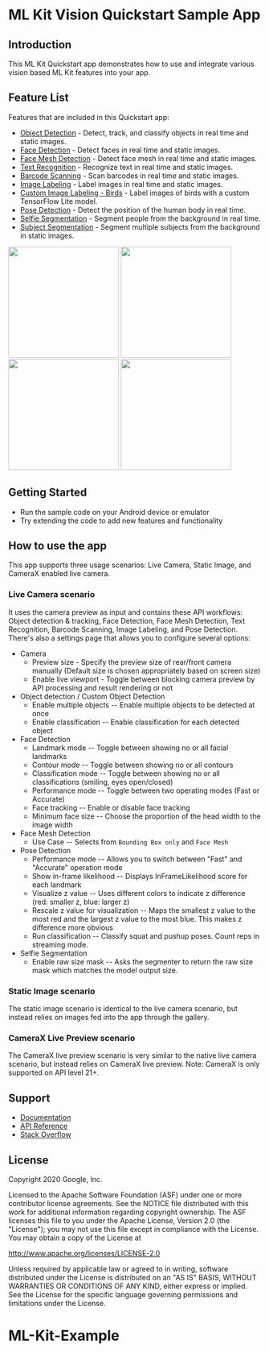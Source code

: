 # ML Kit Vision Quickstart Sample App

## Introduction

This ML Kit Quickstart app demonstrates how to use and integrate various vision based ML Kit features into your app.

## Feature List

Features that are included in this Quickstart app:
* [Object Detection](https://developers.google.com/ml-kit/vision/object-detection/android) - Detect, track, and classify objects in real time and static images.
* [Face Detection](https://developers.google.com/ml-kit/vision/face-detection/android) - Detect faces in real time and static images.
* [Face Mesh Detection](https://developers.google.com/ml-kit/vision/face-mesh-detection/android) - Detect face mesh in real time and static images.
* [Text Recognition](https://developers.google.com/ml-kit/vision/text-recognition/android) - Recognize text in real time and static images.
* [Barcode Scanning](https://developers.google.com/ml-kit/vision/barcode-scanning/android)  - Scan barcodes in real time and static images.
* [Image Labeling](https://developers.google.com/ml-kit/vision/image-labeling/android) - Label images in real time and static images.
* [Custom Image Labeling - Birds](https://developers.google.com/ml-kit/vision/image-labeling/custom-models/android) - Label images of birds with a custom TensorFlow Lite model.
* [Pose Detection](https://developers.google.com/ml-kit/vision/pose-detection/android) - Detect the position of the human body in real time.
* [Selfie Segmentation](https://developers.google.com/ml-kit/vision/selfie-segmentation/android) - Segment people from the background in real time.
* [Subject Segmentation](https://developers.google.com/ml-kit/vision/subject-segmentation/android) - Segment multiple subjects from the background in static images.

<img src="../screenshots/quickstart-picker.png" width="220"/> <img src="../screenshots/quickstart-image-labeling.png" width="220"/> <img src="../screenshots/quickstart-object-detection.png" width="220"/> <img src="../screenshots/quickstart-pose-detection.png" width="220"/>

## Getting Started

* Run the sample code on your Android device or emulator
* Try extending the code to add new features and functionality

## How to use the app

This app supports three usage scenarios: Live Camera, Static Image, and CameraX enabled live camera.

### Live Camera scenario
It uses the camera preview as input and contains these API workflows: Object detection & tracking, Face Detection, Face Mesh Detection, Text Recognition, Barcode Scanning, Image Labeling, and Pose Detection. There's also a settings page that allows you to configure several options:
* Camera
    * Preview size - Specify the preview size of rear/front camera manually (Default size is chosen appropriately based on screen size)
    * Enable live viewport - Toggle between blocking camera preview by API processing and result rendering or not
* Object detection / Custom Object Detection
    * Enable multiple objects -- Enable multiple objects to be detected at once
    * Enable classification -- Enable classification for each detected object
* Face Detection
    * Landmark mode -- Toggle between showing no or all facial landmarks
    * Contour mode -- Toggle between showing no or all contours
    * Classification mode -- Toggle between showing no or all classifications (smiling, eyes open/closed)
    * Performance mode -- Toggle between two operating modes (Fast or Accurate)
    * Face tracking -- Enable or disable face tracking
    * Minimum face size -- Choose the proportion of the head width to the image width
* Face Mesh Detection
    * Use Case -- Selects from `Bounding Box only` and `Face Mesh`
* Pose Detection
    * Performance mode -- Allows you to switch between "Fast" and "Accurate" operation mode
    * Show in-frame likelihood -- Displays InFrameLikelihood score for each landmark
    * Visualize z value -- Uses different colors to indicate z difference (red: smaller z, blue: larger z)
    * Rescale z value for visualization -- Maps the smallest z value to the most red and the largest z value to the most blue. This makes z difference more obvious
    * Run classification -- Classify squat and pushup poses. Count reps in streaming mode.
* Selfie Segmentation
    * Enable raw size mask -- Asks the segmenter to return the raw size mask which matches the model output size.

### Static Image scenario
The static image scenario is identical to the live camera scenario, but instead relies on images fed into the app through the gallery.

### CameraX Live Preview scenario
The CameraX live preview scenario is very similar to the native live camera scenario, but instead relies on CameraX live preview. Note: CameraX is only supported on API level 21+.

## Support

* [Documentation](https://developers.google.com/ml-kit/guides)
* [API Reference](https://developers.google.com/ml-kit/reference/android)
* [Stack Overflow](https://stackoverflow.com/questions/tagged/google-mlkit)

## License

Copyright 2020 Google, Inc.

Licensed to the Apache Software Foundation (ASF) under one or more contributor
license agreements.  See the NOTICE file distributed with this work for
additional information regarding copyright ownership.  The ASF licenses this
file to you under the Apache License, Version 2.0 (the "License"); you may not
use this file except in compliance with the License.  You may obtain a copy of
the License at

  http://www.apache.org/licenses/LICENSE-2.0

Unless required by applicable law or agreed to in writing, software
distributed under the License is distributed on an "AS IS" BASIS, WITHOUT
WARRANTIES OR CONDITIONS OF ANY KIND, either express or implied.  See the
License for the specific language governing permissions and limitations under
the License.
# ML-Kit-Example
